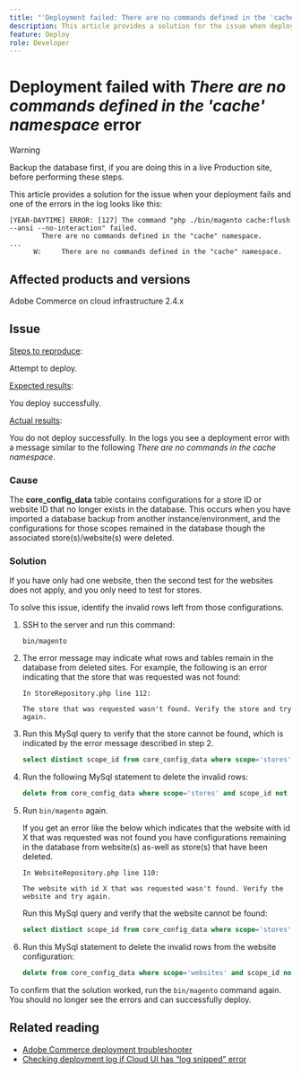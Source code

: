 ```yaml
---
title: "'Deployment failed: There are no commands defined in the 'cache' namespace error'"
description: This article provides a solution for the issue when deployment fails with the following error **There are no commands defined in the cache namespace**.
feature: Deploy
role: Developer
---
```

# Deployment failed with *There are no commands defined in the 'cache' namespace* error

>[!WARNING]
>
>Backup the database first, if you are doing this in a live Production site, before performing these steps. 

This article provides a solution for the issue when your deployment fails and one of the errors in the log looks like this:

```
[YEAR-DAYTIME] ERROR: [127] The command "php ./bin/magento cache:flush --ansi --no-interaction" failed.
        There are no commands defined in the "cache" namespace.
...
      W:     There are no commands defined in the "cache" namespace.
```

## Affected products and versions

Adobe Commerce on cloud infrastructure 2.4.x

## Issue  

<u>Steps to reproduce</u>:

Attempt to deploy. 

<u>Expected results</u>:

You deploy successfully.

<u>Actual results</u>:

You do not deploy successfully. In the logs you see a deployment error with a message similar to the following *There are no commands in the cache namespace*.

### Cause
 
The **core_config_data** table contains configurations for a store ID or website ID that no longer exists in the database. This occurs when you have imported a database backup from another instance/environment, and the configurations for those scopes remained in the database though the associated store(s)/website(s) were deleted.

### Solution

If you have only had one website, then the second test for the websites does not apply, and you only need to test for stores. 

To solve this issue, identify the invalid rows left from those configurations.

1. SSH to the server and run this command:

    `bin/magento`

1. The error message may indicate what rows and tables remain in the database from deleted sites. For example, the following is an error indicating that the store that was requested was not found:

    ```...
    In StoreRepository.php line 112:

    The store that was requested wasn't found. Verify the store and try again.
    ```

1. Run this MySql query to verify that the store cannot be found, which is indicated by the error message described in step 2. 

    ```sql
    select distinct scope_id from core_config_data where scope='stores' and scope_id not in (select store_id from store);
    ```
     
1. Run the following MySql statement to delete the invalid rows: 

    ```sql
    delete from core_config_data where scope='stores' and scope_id not in (select store_id from store); 
    ```

1. Run `bin/magento` again. 

    If you get an error like the below which indicates that the website with id X that was requested was not found you have configurations remaining        in the database from website(s) as-well as store(s) that have been deleted. 

    ```
    In WebsiteRepository.php line 110:

    The website with id X that was requested wasn't found. Verify the website and try again.
    ```

    Run this MySql query and verify that the website cannot be found: 

    ```sql
    select distinct scope_id from core_config_data where scope='stores' and scope_id not in (select store_id from store);
    ```

1. Run this MySql statement to delete the invalid rows from the website configuration:

    ```sql
    delete from core_config_data where scope='websites' and scope_id not in (select website_id from store_website);
    ```

To confirm that the solution worked, run the `bin/magento` command again. You should no longer see the errors and can successfully deploy. 

## Related reading

* [Adobe Commerce deployment troubleshooter](/docs/commerce-knowledge-base/kb/troubleshooting/deployment/magento-deployment-troubleshooter.html)
* [Checking deployment log if Cloud UI has “log snipped” error](/docs/commerce-knowledge-base/kb/troubleshooting/miscellaneous/checking-deployment-log-if-the-cloud-ui-shows-log-snipped-error.html)
